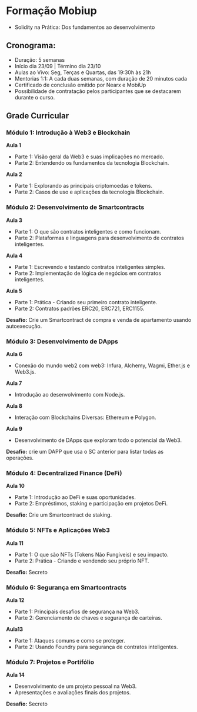 # Formação Mobiup

- Solidity na Prática: Dos fundamentos ao desenvolvimento

## Cronograma:

- Duração: 5 semanas
- Início dia 23/09 | Término dia 23/10
- Aulas ao Vivo: Seg, Terças e Quartas, das 19:30h às 21h
- Mentorias 1:1: A cada duas semanas, com duração de 20 minutos cada
- Certificado de conclusão emitido por Nearx e MobiUp
- Possibilidade de contratação pelos participantes que se destacarem durante o curso.

## Grade Curricular

### Módulo 1: Introdução à Web3 e Blockchain

**Aula 1**

- Parte 1: Visão geral da Web3 e suas implicações no mercado.
- Parte 2: Entendendo os fundamentos da tecnologia Blockchain.

**Aula 2**

- Parte 1: Explorando as principais criptomoedas e tokens.
- Parte 2: Casos de uso e aplicações da tecnologia Blockchain.

### Módulo 2: Desenvolvimento de Smartcontracts

**Aula 3**

- Parte 1: O que são contratos inteligentes e como funcionam.
- Parte 2: Plataformas e linguagens para desenvolvimento de contratos inteligentes.

**Aula 4**

- Parte 1: Escrevendo e testando contratos inteligentes simples.
- Parte 2: Implementação de lógica de negócios em contratos inteligentes.

**Aula 5**

- Parte 1: Prática - Criando seu primeiro contrato inteligente.
- Parte 2: Contratos padrões ERC20, ERC721, ERC1155.

**Desafio:** Crie um Smartcontract de compra e venda de apartamento usando autoexecução.

### Módulo 3: Desenvolvimento de DApps

**Aula 6**

- Conexão do mundo web2 com web3: Infura, Alchemy, Wagmi, Ether.js e Web3.js.

**Aula 7**

- Introdução ao desenvolvimento com Node.js.

**Aula 8**

- Interação com Blockchains Diversas: Ethereum e Polygon.

**Aula 9**

- Desenvolvimento de DApps que exploram todo o potencial da Web3.

**Desafio:** crie um DAPP que usa o SC anterior para listar todas as operações.

### Módulo 4: Decentralized Finance (DeFi)

**Aula 10**

- Parte 1: Introdução ao DeFi e suas oportunidades.
- Parte 2: Empréstimos, staking e participação em projetos DeFi.

**Desafio:** Crie um Smartcontract de staking.

### Módulo 5: NFTs e Aplicações Web3

**Aula 11**

- Parte 1: O que são NFTs (Tokens Não Fungíveis) e seu impacto.
- Parte 2: Prática - Criando e vendendo seu próprio NFT.

**Desafio:** Secreto

### Módulo 6: Segurança em Smartcontracts

**Aula 12**

- Parte 1: Principais desafios de segurança na Web3.
- Parte 2: Gerenciamento de chaves e segurança de carteiras.

**Aula13**

- Parte 1: Ataques comuns e como se proteger.
- Parte 2: Usando Foundry para segurança de contratos inteligentes.

### Módulo 7: Projetos e Portifólio

**Aula 14**

- Desenvolvimento de um projeto pessoal na Web3.
- Apresentações e avaliações finais dos projetos.

**Desafio:** Secreto
